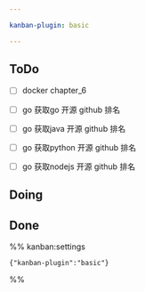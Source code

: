 ```yaml
---

kanban-plugin: basic

---
```


## ToDo

- [ ] docker chapter_6
- [ ] go 获取go 开源 github 排名
- [ ] go 获取java 开源 github 排名
- [ ] go 获取python 开源 github 排名
- [ ] go 获取nodejs 开源 github 排名


## Doing



## Done





%% kanban:settings
```
{"kanban-plugin":"basic"}
```
%%
